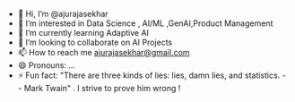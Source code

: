 - 👋 Hi, I’m @ajurajasekhar
- 👀 I’m interested in Data Science , AI/ML ,GenAI,Product Management
- 🌱 I’m currently learning Adaptive AI
- 💞️ I’m looking to collaborate on AI Projects
- 📫 How to reach me ajurajasekhar@gmail.com
- 😄 Pronouns: ...
- ⚡ Fun fact: "There are three kinds of lies: lies, damn lies, and statistics. -- Mark Twain" . I strive to prove him wrong !

<!---
ajurajasekhar/ajurajasekhar is a ✨ special ✨ repository because its `README.md` (this file) appears on your GitHub profile.
You can click the Preview link to take a look at your changes.
--->
